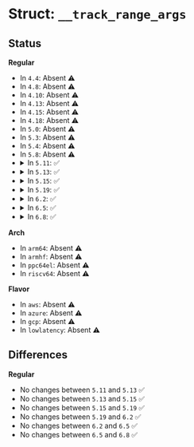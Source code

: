 # Struct: <code>__track_range_args</code>

## Status
<b>Regular</b>
<ul>
<li>
In <code>4.4</code>: Absent ⚠️
</li>
<li>
In <code>4.8</code>: Absent ⚠️
</li>
<li>
In <code>4.10</code>: Absent ⚠️
</li>
<li>
In <code>4.13</code>: Absent ⚠️
</li>
<li>
In <code>4.15</code>: Absent ⚠️
</li>
<li>
In <code>4.18</code>: Absent ⚠️
</li>
<li>
In <code>5.0</code>: Absent ⚠️
</li>
<li>
In <code>5.3</code>: Absent ⚠️
</li>
<li>
In <code>5.4</code>: Absent ⚠️
</li>
<li>
In <code>5.8</code>: Absent ⚠️
</li>
<li>
<details>
<summary>In <code>5.11</code>: ✅</summary>

```c
struct __track_range_args {
    ext4_lblk_t start;
    ext4_lblk_t end;
};
```
</details>
</li>
<li>
<details>
<summary>In <code>5.13</code>: ✅</summary>

```c
struct __track_range_args {
    ext4_lblk_t start;
    ext4_lblk_t end;
};
```
</details>
</li>
<li>
<details>
<summary>In <code>5.15</code>: ✅</summary>

```c
struct __track_range_args {
    ext4_lblk_t start;
    ext4_lblk_t end;
};
```
</details>
</li>
<li>
<details>
<summary>In <code>5.19</code>: ✅</summary>

```c
struct __track_range_args {
    ext4_lblk_t start;
    ext4_lblk_t end;
};
```
</details>
</li>
<li>
<details>
<summary>In <code>6.2</code>: ✅</summary>

```c
struct __track_range_args {
    ext4_lblk_t start;
    ext4_lblk_t end;
};
```
</details>
</li>
<li>
<details>
<summary>In <code>6.5</code>: ✅</summary>

```c
struct __track_range_args {
    ext4_lblk_t start;
    ext4_lblk_t end;
};
```
</details>
</li>
<li>
<details>
<summary>In <code>6.8</code>: ✅</summary>

```c
struct __track_range_args {
    ext4_lblk_t start;
    ext4_lblk_t end;
};
```
</details>
</li>
</ul>
<b>Arch</b>
<ul>
<li>
In <code>arm64</code>: Absent ⚠️
</li>
<li>
In <code>armhf</code>: Absent ⚠️
</li>
<li>
In <code>ppc64el</code>: Absent ⚠️
</li>
<li>
In <code>riscv64</code>: Absent ⚠️
</li>
</ul>
<b>Flavor</b>
<ul>
<li>
In <code>aws</code>: Absent ⚠️
</li>
<li>
In <code>azure</code>: Absent ⚠️
</li>
<li>
In <code>gcp</code>: Absent ⚠️
</li>
<li>
In <code>lowlatency</code>: Absent ⚠️
</li>
</ul>

## Differences
<b>Regular</b>
<ul>
<li>
No changes between <code>5.11</code> and <code>5.13</code> ✅
</li>
<li>
No changes between <code>5.13</code> and <code>5.15</code> ✅
</li>
<li>
No changes between <code>5.15</code> and <code>5.19</code> ✅
</li>
<li>
No changes between <code>5.19</code> and <code>6.2</code> ✅
</li>
<li>
No changes between <code>6.2</code> and <code>6.5</code> ✅
</li>
<li>
No changes between <code>6.5</code> and <code>6.8</code> ✅
</li>
</ul>
